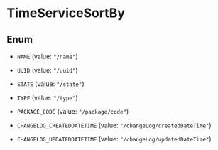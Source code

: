 

# TimeServiceSortBy

## Enum


* `NAME` (value: `"/name"`)

* `UUID` (value: `"/uuid"`)

* `STATE` (value: `"/state"`)

* `TYPE` (value: `"/type"`)

* `PACKAGE_CODE` (value: `"/package/code"`)

* `CHANGELOG_CREATEDDATETIME` (value: `"/changeLog/createdDateTime"`)

* `CHANGELOG_UPDATEDDATETIME` (value: `"/changeLog/updatedDateTime"`)



